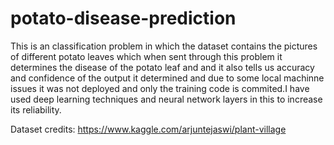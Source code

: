 # potato-disease-prediction
This is an classification problem in which the dataset contains the pictures of different potato leaves which when sent through this problem it determines the disease of the potato leaf and and it also tells us accuracy and confidence of the output it determined and due to some local machinne issues it was not deployed and only the training code is commited.I have used deep learning techniques and neural network layers in this to increase its reliability.
 
 Dataset credits: https://www.kaggle.com/arjuntejaswi/plant-village
